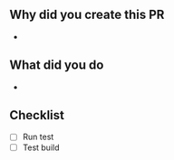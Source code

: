 ## Why did you create this PR

-

## What did you do

-

## Checklist

- [ ] Run test
- [ ] Test build
